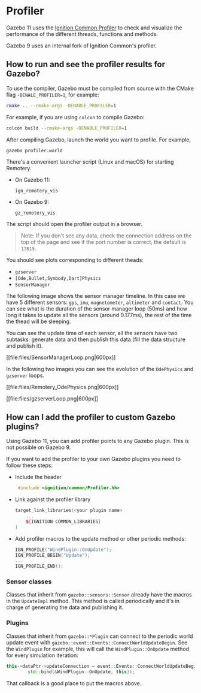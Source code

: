 # Profiler

Gazebo 11 uses the [Ignition Common Profiler](https://ignitionrobotics.org/api/common/3.5/profiler.html) to check and visualize the performance of the different threads, functions and methods.

Gazebo 9 uses an internal fork of Ignition Common's profiler.

## How to run and see the profiler results for Gazebo?

To use the compiler, Gazebo must be compiled from source with the CMake flag
`-DENALE_PROFILER=1`, for example:

```bash
cmake .. --cmake-args -DENABLE_PROFILER=1
```

For example, if you are using `colcon` to compile Gazebo:

```bash
colcon build --cmake-args -DENABLE_PROFILER=1
```

After compiling Gazebo, launch the world you want to profile. For example,

```
gazebo profiler.world
```

There's a convenient launcher script (Linux and macOS) for starting Remotery.

* On Gazebo 11:

    ```
    ign_remotery_vis
    ```

* On Gazebo 9:

    ```
    gz_remotery_vis
    ```

The script should open the profiler output in a browser.

> Note: If you don't see any data, check the connection address on the top
  of the page and see if the port number is correct, the default is `17815`.

You should see plots corresponding to different theads:

* `gzserver`
* `[Ode,Bullet,Symbody,Dart]Physics`
* `SensorManager`

The following image shows the sensor manager timeline. In this case we
have 5 different sensors: `gps`, `imu`, `magnetometer`, `altimeter` and `contact`.
You can see what is the duration of the sensor manager loop (50ms) and
how long it takes to update all the sensors (around 0.177ms), the rest
of the time the thead will be sleeping.

You can see the update time of each sensor, all the sensors have two
subtasks: generate data and then publish this data (fill the data
structure and publish it).

[[file:files/SensorManagerLoop.png|600px]]

In the following two images you can see the evolution of the `OdePhysics`
and `gzserver` loops.

[[file:files/Remotery_OdePhysics.png|600px]]

[[file:files/gzserverLoop.png|600px]]

## How can I add the profiler to custom Gazebo plugins?

Using Gazebo 11, you can add profiler points to any Gazebo plugin. This
is not possible on Gazebo 9.

If you want to add the profiler to your own Gazebo plugins you need to
follow these steps:

* Include the header

    ```cpp
     #include <ignition/common/Profiler.hh>
    ```

* Link against the profiler library

    ```cpp
    target_link_libraries(<your plugin name>
        ...
        ${IGNITION-COMMON_LIBRARIES}
    )
    ```

* Add profiler macros to the update method or other periodic methods:

    ```cpp
    IGN_PROFILE("WindPlugin::OnUpdate");
    IGN_PROFILE_BEGIN("Update");
    ...
    IGN_PROFILE_END();
    ```

### Sensor classes

Classes that inherit from `gazebo::sensors::Sensor` already have the macros
in the `UpdateImpl` method. This method is called periodically and it's in
charge of generating the data and publishing it.

### Plugins

Classes that inherit from `gazebo::*Plugin` can connect to the periodic world
update event with `gazebo::event::Events::ConnectWorldUpdateBegin`. See the
`WindPlugin` for example, this will call the `WindPlugin::OnUpdate` method for
every simulation iteration:

```cpp
this->dataPtr->updateConnection = event::Events::ConnectWorldUpdateBegin(
        std::bind(&WindPlugin::OnUpdate, this));
```

That callback is a good place to put the macros above.
